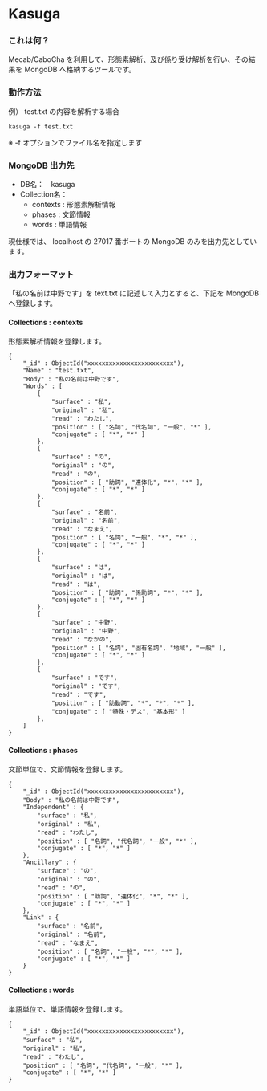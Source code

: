 # Kasuga

### これは何？
Mecab/CaboCha を利用して、形態素解析、及び係り受け解析を行い、その結果を MongoDB へ格納するツールです。

### 動作方法
例） test.txt の内容を解析する場合

```buildoutcfg
kasuga -f test.txt
```
※ -f オプションでファイル名を指定します

### MongoDB 出力先
* DB名：　kasuga
* Collection名：
    * contexts : 形態素解析情報
    * phases : 文節情報
    * words : 単語情報

現仕様では、 localhost の 27017 番ポートの MongoDB のみを出力先としています。

### 出力フォーマット
「私の名前は中野です」を text.txt に記述して入力とすると、下記を MongoDB へ登録します。  

#### Collections : contexts
形態素解析情報を登録します。

```
{
    "_id" : ObjectId("xxxxxxxxxxxxxxxxxxxxxxxx"),
    "Name" : "test.txt",
    "Body" : "私の名前は中野です",  
    "Words" : [
        {
            "surface" : "私",
            "original" : "私",
            "read" : "わたし",
            "position" : [ "名詞", "代名詞", "一般", "*" ],
            "conjugate" : [ "*", "*" ]
        },
        {
            "surface" : "の",
            "original" : "の",
            "read" : "の",
            "position" : [ "助詞", "連体化", "*", "*" ],
            "conjugate" : [ "*", "*" ]
        },
        {
            "surface" : "名前",
            "original" : "名前",
            "read" : "なまえ",
            "position" : [ "名詞", "一般", "*", "*" ],
            "conjugate" : [ "*", "*" ]
        },
        {
            "surface" : "は",
            "original" : "は",
            "read" : "は",
            "position" : [ "助詞", "係助詞", "*", "*" ],
            "conjugate" : [ "*", "*" ]
        },
        {
            "surface" : "中野",
            "original" : "中野",
            "read" : "なかの",
            "position" : [ "名詞", "固有名詞", "地域", "一般" ],
            "conjugate" : [ "*", "*" ]
        },
        {
            "surface" : "です",
            "original" : "です",
            "read" : "です",
            "position" : [ "助動詞", "*", "*", "*" ],
            "conjugate" : [ "特殊・デス", "基本形" ]
        },
    ]
}
```

#### Collections : phases
文節単位で、文節情報を登録します。

```
{
    "_id" : ObjectId("xxxxxxxxxxxxxxxxxxxxxxxx"),
    "Body" : "私の名前は中野です",
    "Independent" : {
        "surface" : "私",
        "original" : "私",
        "read" : "わたし",
        "position" : [ "名詞", "代名詞", "一般", "*" ],
        "conjugate" : [ "*", "*" ]
    },
    "Ancillary" : {
        "surface" : "の",
        "original" : "の",
        "read" : "の",
        "position" : [ "助詞", "連体化", "*", "*" ],
        "conjugate" : [ "*", "*" ]
    },
    "Link" : {
        "surface" : "名前",
        "original" : "名前",
        "read" : "なまえ",
        "position" : [ "名詞", "一般", "*", "*" ],
        "conjugate" : [ "*", "*" ]
    }
}
```

#### Collections : words
単語単位で、単語情報を登録します。

```
{
    "_id" : ObjectId("xxxxxxxxxxxxxxxxxxxxxxxx"),
    "surface" : "私",
    "original" : "私",
    "read" : "わたし",
    "position" : [ "名詞", "代名詞", "一般", "*" ],
    "conjugate" : [ "*", "*" ]
}
```

